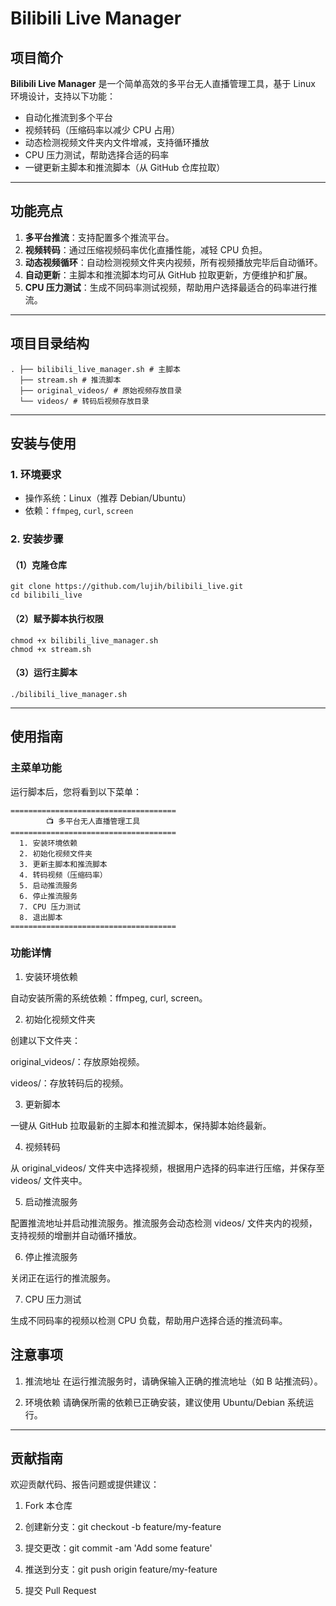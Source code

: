 # Bilibili Live Manager  

## 项目简介  
**Bilibili Live Manager** 是一个简单高效的多平台无人直播管理工具，基于 Linux 环境设计，支持以下功能：  
- 自动化推流到多个平台  
- 视频转码（压缩码率以减少 CPU 占用）  
- 动态检测视频文件夹内文件增减，支持循环播放  
- CPU 压力测试，帮助选择合适的码率  
- 一键更新主脚本和推流脚本（从 GitHub 仓库拉取）  

---

## 功能亮点  
1. **多平台推流**：支持配置多个推流平台。  
2. **视频转码**：通过压缩视频码率优化直播性能，减轻 CPU 负担。  
3. **动态视频循环**：自动检测视频文件夹内视频，所有视频播放完毕后自动循环。  
4. **自动更新**：主脚本和推流脚本均可从 GitHub 拉取更新，方便维护和扩展。  
5. **CPU 压力测试**：生成不同码率测试视频，帮助用户选择最适合的码率进行推流。  

---

## 项目目录结构
```
. ├── bilibili_live_manager.sh # 主脚本 
  ├── stream.sh # 推流脚本 
  ├── original_videos/ # 原始视频存放目录
  └── videos/ # 转码后视频存放目录
```
---

## 安装与使用  

### 1. 环境要求  
- 操作系统：Linux（推荐 Debian/Ubuntu）  
- 依赖：`ffmpeg`, `curl`, `screen`  

### 2. 安装步骤  
#### （1）克隆仓库  
```
git clone https://github.com/lujih/bilibili_live.git
cd bilibili_live
```

#### （2）赋予脚本执行权限
```
chmod +x bilibili_live_manager.sh
chmod +x stream.sh
```
#### （3）运行主脚本
```
./bilibili_live_manager.sh
```

---

## 使用指南

### 主菜单功能

运行脚本后，您将看到以下菜单：
```
=====================================
        📺 多平台无人直播管理工具         
=====================================
  1. 安装环境依赖
  2. 初始化视频文件夹
  3. 更新主脚本和推流脚本
  4. 转码视频（压缩码率）
  5. 启动推流服务
  6. 停止推流服务
  7. CPU 压力测试
  8. 退出脚本
=====================================
```
### 功能详情

1. 安装环境依赖

自动安装所需的系统依赖：ffmpeg, curl, screen。

2. 初始化视频文件夹

创建以下文件夹：

original_videos/：存放原始视频。

videos/：存放转码后的视频。


3. 更新脚本

一键从 GitHub 拉取最新的主脚本和推流脚本，保持脚本始终最新。

4. 视频转码

从 original_videos/ 文件夹中选择视频，根据用户选择的码率进行压缩，并保存至 videos/ 文件夹中。

5. 启动推流服务

配置推流地址并启动推流服务。推流服务会动态检测 videos/ 文件夹内的视频，支持视频的增删并自动循环播放。

6. 停止推流服务

关闭正在运行的推流服务。

7. CPU 压力测试

生成不同码率的视频以检测 CPU 负载，帮助用户选择合适的推流码率。

## 注意事项

1. 推流地址
在运行推流服务时，请确保输入正确的推流地址（如 B 站推流码）。


2. 环境依赖
请确保所需的依赖已正确安装，建议使用 Ubuntu/Debian 系统运行。

---

## 贡献指南

欢迎贡献代码、报告问题或提供建议：

1. Fork 本仓库


2. 创建新分支：git checkout -b feature/my-feature


3. 提交更改：git commit -am 'Add some feature'


4. 推送到分支：git push origin feature/my-feature


5. 提交 Pull Request
